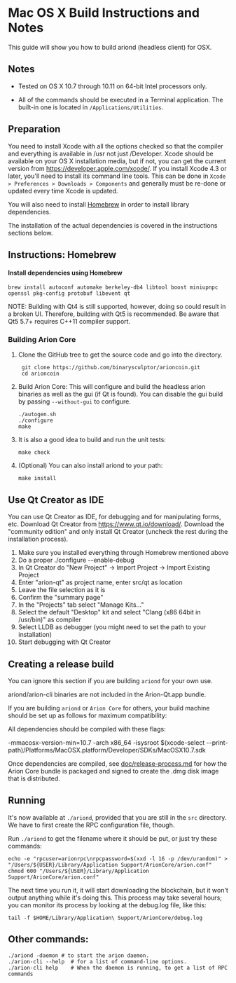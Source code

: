 Mac OS X Build Instructions and Notes
====================================
This guide will show you how to build ariond (headless client) for OSX.

Notes
-----

* Tested on OS X 10.7 through 10.11 on 64-bit Intel processors only.

* All of the commands should be executed in a Terminal application. The
built-in one is located in `/Applications/Utilities`.

Preparation
-----------

You need to install Xcode with all the options checked so that the compiler
and everything is available in /usr not just /Developer. Xcode should be
available on your OS X installation media, but if not, you can get the
current version from https://developer.apple.com/xcode/. If you install
Xcode 4.3 or later, you'll need to install its command line tools. This can
be done in `Xcode > Preferences > Downloads > Components` and generally must
be re-done or updated every time Xcode is updated.

You will also need to install [Homebrew](http://brew.sh) in order to install library
dependencies.

The installation of the actual dependencies is covered in the instructions
sections below.

Instructions: Homebrew
----------------------

#### Install dependencies using Homebrew

    brew install autoconf automake berkeley-db4 libtool boost miniupnpc openssl pkg-config protobuf libevent qt

NOTE: Building with Qt4 is still supported, however, doing so could result in a broken UI. Therefore, building with Qt5 is recommended. Be aware that Qt5 5.7+ requires C++11 compiler support.

### Building Arion Core

1. Clone the GitHub tree to get the source code and go into the directory.

        git clone https://github.com/binarysculptor/arioncoin.git
        cd arioncoin

2.  Build Arion Core:
    This will configure and build the headless arion binaries as well as the gui (if Qt is found).
    You can disable the gui build by passing `--without-gui` to configure.

        ./autogen.sh
        ./configure
        make

3.  It is also a good idea to build and run the unit tests:

        make check

4.  (Optional) You can also install ariond to your path:

        make install

Use Qt Creator as IDE
------------------------
You can use Qt Creator as IDE, for debugging and for manipulating forms, etc.
Download Qt Creator from https://www.qt.io/download/. Download the "community edition" and only install Qt Creator (uncheck the rest during the installation process).

1. Make sure you installed everything through Homebrew mentioned above
2. Do a proper ./configure --enable-debug
3. In Qt Creator do "New Project" -> Import Project -> Import Existing Project
4. Enter "arion-qt" as project name, enter src/qt as location
5. Leave the file selection as it is
6. Confirm the "summary page"
7. In the "Projects" tab select "Manage Kits..."
8. Select the default "Desktop" kit and select "Clang (x86 64bit in /usr/bin)" as compiler
9. Select LLDB as debugger (you might need to set the path to your installation)
10. Start debugging with Qt Creator

Creating a release build
------------------------
You can ignore this section if you are building `ariond` for your own use.

ariond/arion-cli binaries are not included in the Arion-Qt.app bundle.

If you are building `ariond` or `Arion Core` for others, your build machine should be set up
as follows for maximum compatibility:

All dependencies should be compiled with these flags:

 -mmacosx-version-min=10.7
 -arch x86_64
 -isysroot $(xcode-select --print-path)/Platforms/MacOSX.platform/Developer/SDKs/MacOSX10.7.sdk

Once dependencies are compiled, see [doc/release-process.md](release-process.md) for how the Arion Core
bundle is packaged and signed to create the .dmg disk image that is distributed.

Running
-------

It's now available at `./ariond`, provided that you are still in the `src`
directory. We have to first create the RPC configuration file, though.

Run `./ariond` to get the filename where it should be put, or just try these
commands:

    echo -e "rpcuser=arionrpc\nrpcpassword=$(xxd -l 16 -p /dev/urandom)" > "/Users/${USER}/Library/Application Support/ArionCore/arion.conf"
    chmod 600 "/Users/${USER}/Library/Application Support/ArionCore/arion.conf"

The next time you run it, it will start downloading the blockchain, but it won't
output anything while it's doing this. This process may take several hours;
you can monitor its process by looking at the debug.log file, like this:

    tail -f $HOME/Library/Application\ Support/ArionCore/debug.log

Other commands:
-------

    ./ariond -daemon # to start the arion daemon.
    ./arion-cli --help  # for a list of command-line options.
    ./arion-cli help    # When the daemon is running, to get a list of RPC commands
